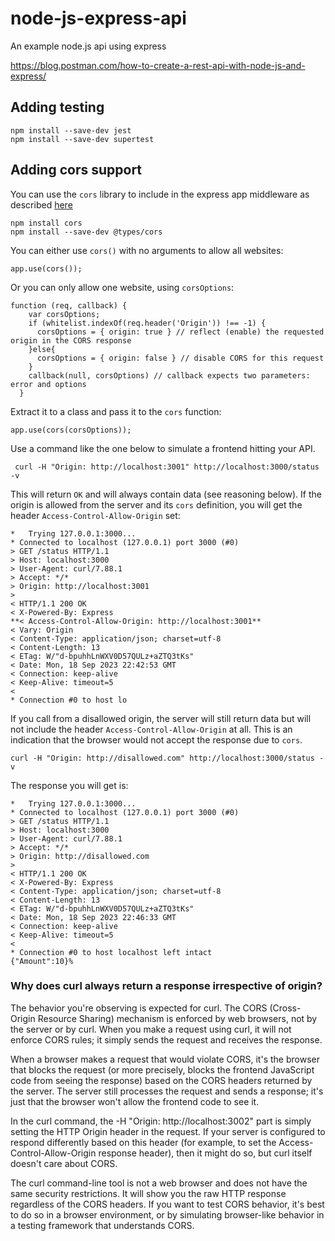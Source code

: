 # node-js-express-api

An example node.js api using express

https://blog.postman.com/how-to-create-a-rest-api-with-node-js-and-express/

## Adding testing

```
npm install --save-dev jest
npm install --save-dev supertest
```

## Adding cors support

You can use the `cors` library to include in the express app middleware as described [here](https://www.twilio.com/blog/add-cors-support-express-typescript-api)

```
npm install cors
npm install --save-dev @types/cors
```

You can either use `cors()` with no arguments to allow all websites:

```
app.use(cors());
```

Or you can only allow one website, using `corsOptions`:

```
function (req, callback) {
    var corsOptions;
    if (whitelist.indexOf(req.header('Origin')) !== -1) {
      corsOptions = { origin: true } // reflect (enable) the requested origin in the CORS response
    }else{
      corsOptions = { origin: false } // disable CORS for this request
    }
    callback(null, corsOptions) // callback expects two parameters: error and options
  }
```

Extract it to a class and pass it to the `cors` function:

```
app.use(cors(corsOptions));
```

Use a command like the one below to simulate a frontend hitting your API.

```
 curl -H "Origin: http://localhost:3001" http://localhost:3000/status -v
```

This will return `OK` and will always contain data (see reasoning below). If the origin is allowed from the server and its `cors` definition, you will get the header `Access-Control-Allow-Origin` set:

```
*   Trying 127.0.0.1:3000...
* Connected to localhost (127.0.0.1) port 3000 (#0)
> GET /status HTTP/1.1
> Host: localhost:3000
> User-Agent: curl/7.88.1
> Accept: */*
> Origin: http://localhost:3001
>
< HTTP/1.1 200 OK
< X-Powered-By: Express
**< Access-Control-Allow-Origin: http://localhost:3001**
< Vary: Origin
< Content-Type: application/json; charset=utf-8
< Content-Length: 13
< ETag: W/"d-bpuhhLnWXV0D57QULz+aZTQ3tKs"
< Date: Mon, 18 Sep 2023 22:42:53 GMT
< Connection: keep-alive
< Keep-Alive: timeout=5
<
* Connection #0 to host lo
```

If you call from a disallowed origin, the server will still return data but will not include the header `Access-Control-Allow-Origin` at all. This is an indication that the browser would not accept the response due to `cors`.

```
curl -H "Origin: http://disallowed.com" http://localhost:3000/status -v
```

The response you will get is:

```
*   Trying 127.0.0.1:3000...
* Connected to localhost (127.0.0.1) port 3000 (#0)
> GET /status HTTP/1.1
> Host: localhost:3000
> User-Agent: curl/7.88.1
> Accept: */*
> Origin: http://disallowed.com
>
< HTTP/1.1 200 OK
< X-Powered-By: Express
< Content-Type: application/json; charset=utf-8
< Content-Length: 13
< ETag: W/"d-bpuhhLnWXV0D57QULz+aZTQ3tKs"
< Date: Mon, 18 Sep 2023 22:46:33 GMT
< Connection: keep-alive
< Keep-Alive: timeout=5
<
* Connection #0 to host localhost left intact
{"Amount":10}%
```

### Why does curl always return a response irrespective of origin?

The behavior you're observing is expected for curl. The CORS (Cross-Origin Resource Sharing) mechanism is enforced by web browsers, not by the server or by curl. When you make a request using curl, it will not enforce CORS rules; it simply sends the request and receives the response.

When a browser makes a request that would violate CORS, it's the browser that blocks the request (or more precisely, blocks the frontend JavaScript code from seeing the response) based on the CORS headers returned by the server. The server still processes the request and sends a response; it's just that the browser won't allow the frontend code to see it.

In the curl command, the -H "Origin: http://localhost:3002" part is simply setting the HTTP Origin header in the request. If your server is configured to respond differently based on this header (for example, to set the Access-Control-Allow-Origin response header), then it might do so, but curl itself doesn't care about CORS.

The curl command-line tool is not a web browser and does not have the same security restrictions. It will show you the raw HTTP response regardless of the CORS headers. If you want to test CORS behavior, it's best to do so in a browser environment, or by simulating browser-like behavior in a testing framework that understands CORS.
